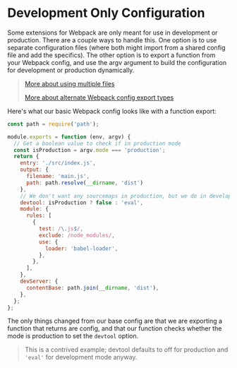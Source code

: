 # Development Only Configuration

Some extensions for Webpack are only meant for use in development or production. There are a couple ways to handle this. One option is to use separate configuration files (where both might import from a shared config file and add the specifics). The other option is to export a function from your Webpack config, and use the argv argument to build the configuration for development or production dynamically.

> [More about using multiple files](https://webpack.js.org/guides/production/)
>
> [More about alternate Webpack config export types](https://webpack.js.org/configuration/configuration-types/#exporting-a-function)

Here's what our basic Webpack config looks like with a function export:
```js
const path = require('path');

module.exports = function (env, argv) {
  // Get a boolean value to check if in production mode
  const isProduction = argv.mode === 'production';
  return {
    entry: './src/index.js',
    output: {
      filename: 'main.js',
      path: path.resolve(__dirname, 'dist')
    },
    // We don't want any sourcemaps in production, but we do in development!
    devtool: isProduction ? false : 'eval',
    module: {
      rules: [
        {
          test: /\.js$/,
          exclude: /node_modules/,
          use: {
            loader: 'babel-loader',
          },
        },
      ],
    },
    devServer: {
      contentBase: path.join(__dirname, 'dist'),
    },
  };
};
```
The only things changed from our base config are that we are exporting a function that returns are config, and that our function checks whether the mode is production to set the `devtool` option.

> This is a contrived example; devtool defaults to off for production and `'eval'` for development mode anyway.
